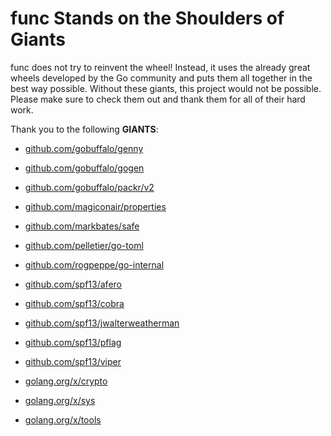 # func Stands on the Shoulders of Giants

func does not try to reinvent the wheel! Instead, it uses the already great wheels developed by the Go community and puts them all together in the best way possible. Without these giants, this project would not be possible. Please make sure to check them out and thank them for all of their hard work.

Thank you to the following **GIANTS**:


* [github.com/gobuffalo/genny](https://godoc.org/github.com/gobuffalo/genny)

* [github.com/gobuffalo/gogen](https://godoc.org/github.com/gobuffalo/gogen)

* [github.com/gobuffalo/packr/v2](https://godoc.org/github.com/gobuffalo/packr/v2)

* [github.com/magiconair/properties](https://godoc.org/github.com/magiconair/properties)

* [github.com/markbates/safe](https://godoc.org/github.com/markbates/safe)

* [github.com/pelletier/go-toml](https://godoc.org/github.com/pelletier/go-toml)

* [github.com/rogpeppe/go-internal](https://godoc.org/github.com/rogpeppe/go-internal)

* [github.com/spf13/afero](https://godoc.org/github.com/spf13/afero)

* [github.com/spf13/cobra](https://godoc.org/github.com/spf13/cobra)

* [github.com/spf13/jwalterweatherman](https://godoc.org/github.com/spf13/jwalterweatherman)

* [github.com/spf13/pflag](https://godoc.org/github.com/spf13/pflag)

* [github.com/spf13/viper](https://godoc.org/github.com/spf13/viper)

* [golang.org/x/crypto](https://godoc.org/golang.org/x/crypto)

* [golang.org/x/sys](https://godoc.org/golang.org/x/sys)

* [golang.org/x/tools](https://godoc.org/golang.org/x/tools)
